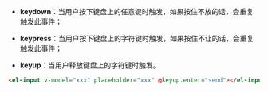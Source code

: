 - **keydown**：当用户按下键盘上的任意键时触发，如果按住不放的话，会重复触发此事件；

- **keypress**：当用户按下键盘上的字符键时触发，如果按住不让的话，会重复触发此事件；

- **keyup**：当用户释放键盘上的字符键时触发。

```html
<el-input v-model="xxx" placeholder="xxx" @keyup.enter="send"></el-input>
```
